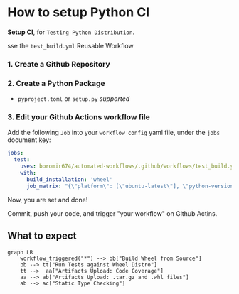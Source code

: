 # How to setup Python CI

**Setup CI**, for `Testing Python Distribution`.

sse the `test_build.yml` Reusable Workflow

### 1. Create a Github Repository

### 2. Create a Python Package

- `pyproject.toml` or `setup.py` *supported*

### 3. Edit your Github Actions workflow file

Add the following `Job` into your `workflow config` yaml file, under the `jobs` document key:

```yaml
jobs:
  test:
    uses: boromir674/automated-workflows/.github/workflows/test_build.yml@test
    with:
      build_installation: 'wheel'
      job_matrix: "{\"platform\": [\"ubuntu-latest\"], \"python-version\": [\"3.11\"]}"
```

Now, you are set and done!

Commit, push your code, and trigger "your workflow" on Github Actins.

## What to expect

```mermaid
graph LR
    workflow_triggered("*") --> bb["Build Wheel from Source"]
    bb --> tt["Run Tests against Wheel Distro"]
    tt -->  aa["Artifacts Upload: Code Coverage"]
    aa --> ab["Artifacts Upload: .tar.gz and .whl files"]
    ab --> ac["Static Type Checking"]
```
